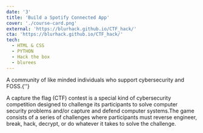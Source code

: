 ```yaml
---
date: '3'
title: 'Build a Spotify Connected App'
cover: './course-card.png'
external: 'https://blurhack.github.io/CTF_hack/'
cta: 'https://blurhack.github.io/CTF_hack/'
tech:
  - HTML & CSS
  - PYTHON
  - Hack the box
  - blurees
---
```


A community of like minded individuals who support cybersecurity and FOSS.{''}

A capture the flag (CTF) contest is a special kind of cybersecurity competition designed to challenge its participants to solve computer security problems and/or capture and defend computer systems.The game consists of a series of challenges where participants must reverse engineer, break, hack, decrypt, or do whatever it takes to solve the challenge.
